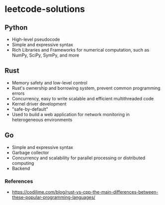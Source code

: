 # leetcode-solutions

## Python
- High-level pseudocode
- Simple and expressive syntax 
- Rich Libraries and Frameworks for numerical computation, such as NumPy, SciPy, SymPy, and more

## Rust
- Memory safety and low-level control
- Rust's ownership and borrowing system, prevent common programming errors
- Concurrency, easy to write scalable and efficient multithreaded code
- Kernel driver development
- "safe-by-default"
- Used to build a web application for network monitoring in heterogeneous environments

## Go
- Simple and expressive syntax
- Garbage collector
- Concurrency and scalability for parallel processing or distributed computing
- Backend

### References
- https://codilime.com/blog/rust-vs-cpp-the-main-differences-between-these-popular-programming-languages/
